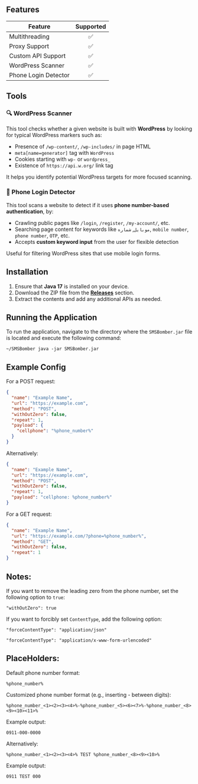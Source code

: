 ## Features
| Feature              | Supported |
|----------------------|:---------:|
| Multithreading       |     ✅     |
| Proxy Support        |     ✅     |
| Custom API Support   |     ✅     |
| WordPress Scanner    |     ✅     |
| Phone Login Detector |     ✅     |

## Tools

### 🔍 WordPress Scanner
This tool checks whether a given website is built with **WordPress** by looking for typical WordPress markers such as:
- Presence of `/wp-content/`, `/wp-includes/` in page HTML
- `meta[name=generator]` tag with `WordPress`
- Cookies starting with `wp-` or `wordpress_`
- Existence of `https://api.w.org/` link tag

It helps you identify potential WordPress targets for more focused scanning.

### 📱 Phone Login Detector
This tool scans a website to detect if it uses **phone number-based authentication**, by:
- Crawling public pages like `/login`, `/register`, `/my-account/`, etc.
- Searching page content for keywords like `موبایل`, `شماره`, `mobile number`, `phone number`, `OTP`, etc.
- Accepts **custom keyword input** from the user for flexible detection

Useful for filtering WordPress sites that use mobile login forms.

## Installation
1. Ensure that **Java 17** is installed on your device.
2. Download the ZIP file from the [**Releases**](https://github.com/NotMRGH/SMSBomber/releases) section.
3. Extract the contents and add any additional APIs as needed.

## Running the Application
To run the application, navigate to the directory where the `SMSBomber.jar` file is located and execute the following command:

```shell
~/SMSBomber java -jar SMSBomber.jar
```

## Example Config
For a POST request:
```json
{
  "name": "Example Name",
  "url": "https://example.com",
  "method": "POST",
  "withOutZero": false,
  "repeat": 1,
  "payload": {
    "cellphone": "%phone_number%"
  }
}
```

Alternatively:
```json
{
  "name": "Example Name",
  "url": "https://example.com",
  "method": "POST",
  "withOutZero": false,
  "repeat": 1,
  "payload": "cellphone: %phone_number%"
}
```

For a GET request:
```json
{
  "name": "Example Name",
  "url": "https://example.com/?phone=%phone_number%",
  "method": "GET",
  "withOutZero": false,
  "repeat": 1
}
```

## Notes:
If you want to remove the leading zero from the phone number, set the following option to `true`:
```
"withOutZero": true
```

If you want to forcibly set `ContentType`, add the following option:
```
"forceContentType": "application/json"
```
```
"forceContentType": "application/x-www-form-urlencoded"
```

## PlaceHolders:
Default phone number format:
```
%phone_number%
```

Customized phone number format (e.g., inserting - between digits):
```
%phone_number_<1><2><3><4>%-%phone_number_<5><6><7>%-%phone_number_<8><9><10><11>%
```
Example output:
```
0911-000-0000
```

Alternatively:
```
%phone_number_<1><2><3><4>% TEST %phone_number_<8><9><10>%
```
Example output:
```
0911 TEST 000
```